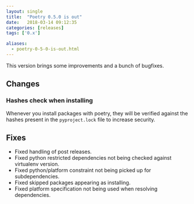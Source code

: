 ```yaml
---
layout: single
title:  "Poetry 0.5.0 is out"
date:   2018-03-14 09:12:35
categories: [releases]
tags: ['0.x']

aliases:
  - poetry-0-5-0-is-out.html
---
```


This version brings some improvements and a bunch of bugfixes.

## Changes

### Hashes check when installing

Whenever you install packages with poetry, they will be verified against the hashes
present in the `pyproject.lock` file to increase security.

## Fixes

- Fixed handling of post releases.
- Fixed python restricted dependencies not being checked against virtualenv version.
- Fixed python/platform constraint not being picked up for subdependencies.
- Fixed skipped packages appearing as installing.
- Fixed platform specification not being used when resolving dependencies.
